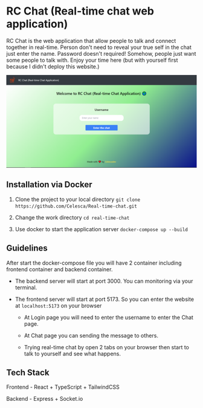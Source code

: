 # RC Chat (Real-time chat web application)

RC Chat is the web application that allow people to talk and connect together in real-time.
Person don't need to reveal your true self in the chat just enter the name. Password doesn't required!
Somehow, people just want some people to talk with. Enjoy your time here (but with yourself first because I didn't deploy this website.)

![Real-time-chat](https://github.com/Celesca/Celesca/blob/main/Project%20Picture/real-time-chat-login.PNG)

## Installation via Docker

1. Clone the project to your local directory
`git clone https://github.com/Celesca/Real-time-chat.git`

2. Change the work directory
`cd real-time-chat`

3. Use docker to start the application server
`docker-compose up --build`

## Guidelines

After start the docker-compose file you will have 2 container including frontend container and backend container.

* The backend server will start at port 3000. You can monitoring via your terminal.

* The frontend server will start at port 5173. So you can enter the website at `localhost:5173` on your browser

  - At Login page you will need to enter the username to enter the Chat page.
 
  - At Chat page you can sending the message to others.

  - Trying real-time chat by open 2 tabs on your browser then start to talk to yourself and see what happens.

## Tech Stack

Frontend - React + TypeScript + TailwindCSS

Backend - Express + Socket.io
